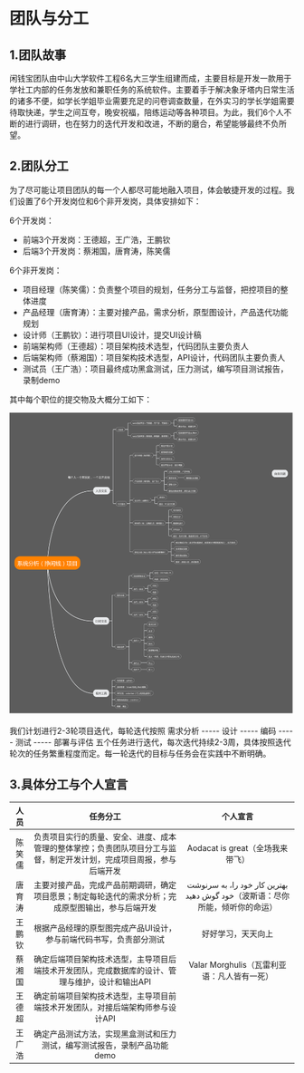 # 团队与分工
## 1.团队故事

闲钱宝团队由中山大学软件工程6名大三学生组建而成，主要目标是开发一款用于学社工内部的任务发放和兼职任务的系统软件。主要着手于解决象牙塔内日常生活的诸多不便，如学长学姐毕业需要充足的问卷调查数量，在外实习的学长学姐需要待取快递，学生之间互夸，晚安祝福，陪练运动等各种项目。为此，我们6个人不断的进行调研，也在努力的迭代开发和改进，不断的磨合，希望能够最终不负所望。

## 2.团队分工

为了尽可能让项目团队的每一个人都尽可能地融入项目，体会敏捷开发的过程。我们设置了6个开发岗位和6个非开发岗，具体安排如下：

6个开发岗：

- 前端3个开发岗：王德超，王广浩，王鹏钦
- 后端3个开发岗：蔡湘国，唐育涛，陈笑儒

6个非开发岗：

- 项目经理（陈笑儒）：负责整个项目的规划，任务分工与监督，把控项目的整体进度
- 产品经理（唐育涛）：主要对接产品，需求分析，原型图设计，产品迭代功能规划
- 设计师（王鹏钦）：进行项目UI设计，提交UI设计稿
- 前端架构师（王德超）：项目架构技术选型，代码团队主要负责人
- 后端架构师（蔡湘国）：项目架构技术选型，API设计，代码团队主要负责人
- 测试员（王广浩）：项目最终成功黑盒测试，压力测试，编写项目测试报告，录制demo

其中每个职位的提交物及大概分工如下：

![系统分工](https://github.com/sysu-change/Dashboard/blob/master/image/%E7%B3%BB%E7%BB%9F%E5%88%86%E6%9E%90%E9%A1%B9%E7%9B%AE.png?raw=true)

我们计划进行2-3轮项目迭代，每轮迭代按照 需求分析 ----- 设计 ----- 编码 ----- 测试 ----- 部署与评估 五个任务进行迭代，每次迭代持续2-3周，具体按照迭代轮次的任务繁重程度而定。每一轮迭代的目标与任务会在实践中不断明确。



## 3.具体分工与个人宣言

|  人员  |                           任务分工                           |                           个人宣言                           |
| :----: | :----------------------------------------------------------: | :----------------------------------------------------------: |
| 陈笑儒 | 负责项目实行的质量、安全、进度、成本管理的整体掌控；负责团队项目分工与监督，制定开发计划，完成项目周报，参与后端开发 |               Aodacat is great（全场我来带飞）               |
| 唐育涛 | 主要对接产品，完成产品前期调研，确定项目愿景；制定每轮迭代的需求分析；完成原型图输出，参与后端开发 | بهترین کار خود را، به سرنوشت خود گوش دهید（波斯语：尽你所能，倾听你的命运） |
| 王鹏钦 | 根据产品经理的原型图完成产品UI设计，参与前端代码书写，负责部分测试 |                      好好学习，天天向上                      |
| 蔡湘国 | 确定后端项目架构技术选型，主导项目后端技术开发团队，完成数据库的设计、管理与维护，设计和输出API |         Valar Morghulis（瓦雷利亚语：凡人皆有一死）          |
| 王德超 | 确定前端项目架构技术选型，主导项目前端技术开发团队，对接后端架构师参与设计API |                                                              |
| 王广浩 | 确定产品测试方法，实现黑盒测试和压力测试，编写测试报告，录制产品功能demo |                                                              |

